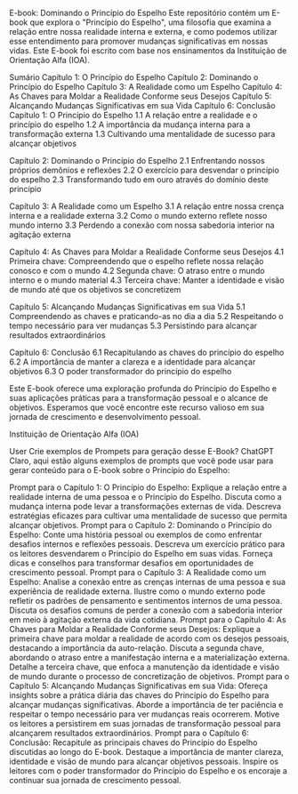 E-book: Dominando o Princípio do Espelho
Este repositório contém um E-book que explora o "Princípio do Espelho", uma filosofia que examina a relação entre nossa realidade interna e externa, e como podemos utilizar esse entendimento para promover mudanças significativas em nossas vidas. Este E-book foi escrito com base nos ensinamentos da Instituição de Orientação Alfa (IOA).

Sumário
Capítulo 1: O Princípio do Espelho
Capítulo 2: Dominando o Princípio do Espelho
Capítulo 3: A Realidade como um Espelho
Capítulo 4: As Chaves para Moldar a Realidade Conforme seus Desejos
Capítulo 5: Alcançando Mudanças Significativas em sua Vida
Capítulo 6: Conclusão
Capítulo 1: O Princípio do Espelho
1.1 A relação entre a realidade e o princípio do espelho
1.2 A importância da mudança interna para a transformação externa
1.3 Cultivando uma mentalidade de sucesso para alcançar objetivos

Capítulo 2: Dominando o Princípio do Espelho
2.1 Enfrentando nossos próprios demônios e reflexões
2.2 O exercício para desvendar o princípio do espelho
2.3 Transformando tudo em ouro através do domínio deste princípio

Capítulo 3: A Realidade como um Espelho
3.1 A relação entre nossa crença interna e a realidade externa
3.2 Como o mundo externo reflete nosso mundo interno
3.3 Perdendo a conexão com nossa sabedoria interior na agitação externa

Capítulo 4: As Chaves para Moldar a Realidade Conforme seus Desejos
4.1 Primeira chave: Compreendendo que o espelho reflete nossa relação conosco e com o mundo
4.2 Segunda chave: O atraso entre o mundo interno e o mundo material
4.3 Terceira chave: Manter a identidade e visão de mundo até que os objetivos se concretizem

Capítulo 5: Alcançando Mudanças Significativas em sua Vida
5.1 Compreendendo as chaves e praticando-as no dia a dia
5.2 Respeitando o tempo necessário para ver mudanças
5.3 Persistindo para alcançar resultados extraordinários

Capítulo 6: Conclusão
6.1 Recapitulando as chaves do princípio do espelho
6.2 A importância de manter a clareza e a identidade para alcançar objetivos
6.3 O poder transformador do princípio do espelho

Este E-book oferece uma exploração profunda do Princípio do Espelho e suas aplicações práticas para a transformação pessoal e o alcance de objetivos. Esperamos que você encontre este recurso valioso em sua jornada de crescimento e desenvolvimento pessoal.

Instituição de Orientação Alfa (IOA)




User
Crie exemplos de Prompets para geração desse E-Book?
ChatGPT
Claro, aqui estão alguns exemplos de prompts que você pode usar para gerar conteúdo para o E-book sobre o Princípio do Espelho:

Prompt para o Capítulo 1: O Princípio do Espelho:
Explique a relação entre a realidade interna de uma pessoa e o Princípio do Espelho.
Discuta como a mudança interna pode levar a transformações externas de vida.
Descreva estratégias eficazes para cultivar uma mentalidade de sucesso que permita alcançar objetivos.
Prompt para o Capítulo 2: Dominando o Princípio do Espelho:
Conte uma história pessoal ou exemplos de como enfrentar desafios internos e reflexões pessoais.
Descreva um exercício prático para os leitores desvendarem o Princípio do Espelho em suas vidas.
Forneça dicas e conselhos para transformar desafios em oportunidades de crescimento pessoal.
Prompt para o Capítulo 3: A Realidade como um Espelho:
Analise a conexão entre as crenças internas de uma pessoa e sua experiência de realidade externa.
Ilustre como o mundo externo pode refletir os padrões de pensamento e sentimentos internos de uma pessoa.
Discuta os desafios comuns de perder a conexão com a sabedoria interior em meio à agitação externa da vida cotidiana.
Prompt para o Capítulo 4: As Chaves para Moldar a Realidade Conforme seus Desejos:
Explique a primeira chave para moldar a realidade de acordo com os desejos pessoais, destacando a importância da auto-relação.
Discuta a segunda chave, abordando o atraso entre a manifestação interna e a materialização externa.
Detalhe a terceira chave, que enfoca a manutenção da identidade e visão de mundo durante o processo de concretização de objetivos.
Prompt para o Capítulo 5: Alcançando Mudanças Significativas em sua Vida:
Ofereça insights sobre a prática diária das chaves do Princípio do Espelho para alcançar mudanças significativas.
Aborde a importância de ter paciência e respeitar o tempo necessário para ver mudanças reais ocorrerem.
Motive os leitores a persistirem em suas jornadas de transformação pessoal para alcançarem resultados extraordinários.
Prompt para o Capítulo 6: Conclusão:
Recapitule as principais chaves do Princípio do Espelho discutidas ao longo do E-book.
Destaque a importância de manter clareza, identidade e visão de mundo para alcançar objetivos pessoais.
Inspire os leitores com o poder transformador do Princípio do Espelho e os encoraje a continuar sua jornada de crescimento pessoal.

